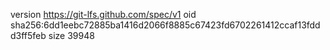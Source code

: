 version https://git-lfs.github.com/spec/v1
oid sha256:6dd1eebc72885ba1416d2066f8885c67423fd6702261412ccaf13fddd3ff5feb
size 39948
